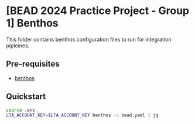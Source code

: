 # [BEAD 2024 Practice Project - Group 1] Benthos

This folder contains benthos configuration files to run for integration pipleines.

## Pre-requisites

-   [benthos](https://www.benthos.dev/)

## Quickstart

```bash
source .env
LTA_ACCOUNT_KEY=$LTA_ACCOUNT_KEY benthos -c bead.yaml | jq
```
